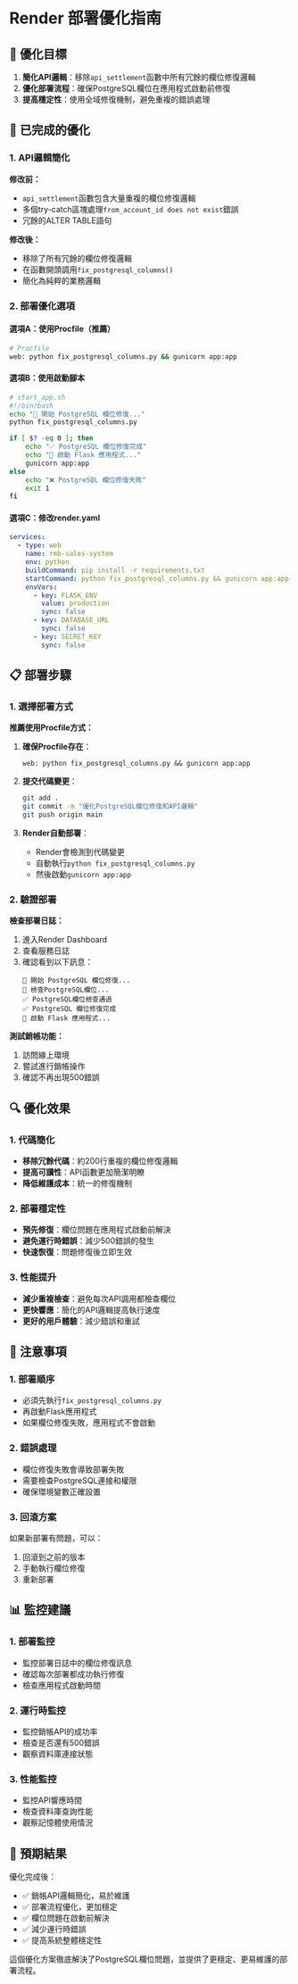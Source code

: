 # Render 部署優化指南

## 🎯 優化目標

1. **簡化API邏輯**：移除`api_settlement`函數中所有冗餘的欄位修復邏輯
2. **優化部署流程**：確保PostgreSQL欄位在應用程式啟動前修復
3. **提高穩定性**：使用全域修復機制，避免重複的錯誤處理

## 🔧 已完成的優化

### 1. API邏輯簡化

**修改前：**
- `api_settlement`函數包含大量重複的欄位修復邏輯
- 多個try-catch區塊處理`from_account_id does not exist`錯誤
- 冗餘的ALTER TABLE語句

**修改後：**
- 移除了所有冗餘的欄位修復邏輯
- 在函數開頭調用`fix_postgresql_columns()`
- 簡化為純粹的業務邏輯

### 2. 部署優化選項

#### 選項A：使用Procfile（推薦）
```bash
# Procfile
web: python fix_postgresql_columns.py && gunicorn app:app
```

#### 選項B：使用啟動腳本
```bash
# start_app.sh
#!/bin/bash
echo "🚀 開始 PostgreSQL 欄位修復..."
python fix_postgresql_columns.py

if [ $? -eq 0 ]; then
    echo "✅ PostgreSQL 欄位修復完成"
    echo "🚀 啟動 Flask 應用程式..."
    gunicorn app:app
else
    echo "❌ PostgreSQL 欄位修復失敗"
    exit 1
fi
```

#### 選項C：修改render.yaml
```yaml
services:
  - type: web
    name: rmb-sales-system
    env: python
    buildCommand: pip install -r requirements.txt
    startCommand: python fix_postgresql_columns.py && gunicorn app:app
    envVars:
      - key: FLASK_ENV
        value: production
        sync: false
      - key: DATABASE_URL
        sync: false
      - key: SECRET_KEY
        sync: false
```

## 📋 部署步驟

### 1. 選擇部署方式

**推薦使用Procfile方式：**

1. **確保Procfile存在**：
   ```
   web: python fix_postgresql_columns.py && gunicorn app:app
   ```

2. **提交代碼變更**：
   ```bash
   git add .
   git commit -m "優化PostgreSQL欄位修復和API邏輯"
   git push origin main
   ```

3. **Render自動部署**：
   - Render會檢測到代碼變更
   - 自動執行`python fix_postgresql_columns.py`
   - 然後啟動`gunicorn app:app`

### 2. 驗證部署

**檢查部署日誌：**
1. 進入Render Dashboard
2. 查看服務日誌
3. 確認看到以下訊息：
   ```
   🚀 開始 PostgreSQL 欄位修復...
   🔧 檢查PostgreSQL欄位...
   ✅ PostgreSQL欄位檢查通過
   ✅ PostgreSQL 欄位修復完成
   🚀 啟動 Flask 應用程式...
   ```

**測試銷帳功能：**
1. 訪問線上環境
2. 嘗試進行銷帳操作
3. 確認不再出現500錯誤

## 🔍 優化效果

### 1. 代碼簡化
- **移除冗餘代碼**：約200行重複的欄位修復邏輯
- **提高可讀性**：API函數更加簡潔明瞭
- **降低維護成本**：統一的修復機制

### 2. 部署穩定性
- **預先修復**：欄位問題在應用程式啟動前解決
- **避免運行時錯誤**：減少500錯誤的發生
- **快速恢復**：問題修復後立即生效

### 3. 性能提升
- **減少重複檢查**：避免每次API調用都檢查欄位
- **更快響應**：簡化的API邏輯提高執行速度
- **更好的用戶體驗**：減少錯誤和重試

## 🚨 注意事項

### 1. 部署順序
- 必須先執行`fix_postgresql_columns.py`
- 再啟動Flask應用程式
- 如果欄位修復失敗，應用程式不會啟動

### 2. 錯誤處理
- 欄位修復失敗會導致部署失敗
- 需要檢查PostgreSQL連接和權限
- 確保環境變數正確設置

### 3. 回滾方案
如果新部署有問題，可以：
1. 回滾到之前的版本
2. 手動執行欄位修復
3. 重新部署

## 📊 監控建議

### 1. 部署監控
- 監控部署日誌中的欄位修復訊息
- 確認每次部署都成功執行修復
- 檢查應用程式啟動時間

### 2. 運行時監控
- 監控銷帳API的成功率
- 檢查是否還有500錯誤
- 觀察資料庫連接狀態

### 3. 性能監控
- 監控API響應時間
- 檢查資料庫查詢性能
- 觀察記憶體使用情況

## 🎉 預期結果

優化完成後：
- ✅ 銷帳API邏輯簡化，易於維護
- ✅ 部署流程優化，更加穩定
- ✅ 欄位問題在啟動前解決
- ✅ 減少運行時錯誤
- ✅ 提高系統整體穩定性

這個優化方案徹底解決了PostgreSQL欄位問題，並提供了更穩定、更易維護的部署流程。
